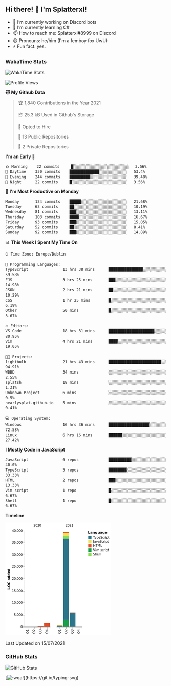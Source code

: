 ## Hi there! 👋 I'm Splatterxl!

- 🔭 I’m currently working on Discord bots
- 🌱 I’m currently learning C#
- 📫 How to reach me: Splatterxl#8999 on Discord
- 😄 Pronouns: he/him (I'm a femboy fox UwU)
- ⚡ Fun fact: yes.

### WakaTime Stats
![WakaTime Stats](https://wakatime.com/share/@Splatterxl/3171b454-6d7f-4cf9-91d7-768613f3b8c2.svg)
<!--START_SECTION:waka-->
![Profile Views](http://img.shields.io/badge/Profile%20Views-3-blue)

**🐱 My Github Data** 

> 🏆 1,840 Contributions in the Year 2021
 > 
> 📦 25.3 kB Used in Github's Storage 
 > 
> 💼 Opted to Hire
 > 
> 📜 13 Public Repositories 
 > 
> 🔑 2 Private Repositories  
 > 
**I'm an Early 🐤** 

```text
🌞 Morning    22 commits     █░░░░░░░░░░░░░░░░░░░░░░░░   3.56% 
🌆 Daytime    330 commits    █████████████░░░░░░░░░░░░   53.4% 
🌃 Evening    244 commits    █████████░░░░░░░░░░░░░░░░   39.48% 
🌙 Night      22 commits     █░░░░░░░░░░░░░░░░░░░░░░░░   3.56%

```
📅 **I'm Most Productive on Monday** 

```text
Monday       134 commits    █████░░░░░░░░░░░░░░░░░░░░   21.68% 
Tuesday      63 commits     ██░░░░░░░░░░░░░░░░░░░░░░░   10.19% 
Wednesday    81 commits     ███░░░░░░░░░░░░░░░░░░░░░░   13.11% 
Thursday     103 commits    ████░░░░░░░░░░░░░░░░░░░░░   16.67% 
Friday       93 commits     ███░░░░░░░░░░░░░░░░░░░░░░   15.05% 
Saturday     52 commits     ██░░░░░░░░░░░░░░░░░░░░░░░   8.41% 
Sunday       92 commits     ███░░░░░░░░░░░░░░░░░░░░░░   14.89%

```


📊 **This Week I Spent My Time On** 

```text
⌚︎ Time Zone: Europe/Dublin

💬 Programming Languages: 
TypeScript               13 hrs 38 mins      ███████████████░░░░░░░░░░   59.58% 
EJS                      3 hrs 25 mins       ███░░░░░░░░░░░░░░░░░░░░░░   14.98% 
JSON                     2 hrs 21 mins       ██░░░░░░░░░░░░░░░░░░░░░░░   10.29% 
CSS                      1 hr 25 mins        █░░░░░░░░░░░░░░░░░░░░░░░░   6.19% 
Other                    50 mins             █░░░░░░░░░░░░░░░░░░░░░░░░   3.67%

🔥 Editors: 
VS Code                  18 hrs 31 mins      ████████████████████░░░░░   80.95% 
Vim                      4 hrs 21 mins       ████░░░░░░░░░░░░░░░░░░░░░   19.05%

🐱‍💻 Projects: 
lightbulb                21 hrs 43 mins      ███████████████████████░░   94.91% 
WBBD                     34 mins             ░░░░░░░░░░░░░░░░░░░░░░░░░   2.55% 
splatsh                  18 mins             ░░░░░░░░░░░░░░░░░░░░░░░░░   1.31% 
Unknown Project          6 mins              ░░░░░░░░░░░░░░░░░░░░░░░░░   0.5% 
nearlysplat.github.io    5 mins              ░░░░░░░░░░░░░░░░░░░░░░░░░   0.41%

💻 Operating System: 
Windows                  16 hrs 36 mins      ██████████████████░░░░░░░   72.58% 
Linux                    6 hrs 16 mins       ██████░░░░░░░░░░░░░░░░░░░   27.42%

```

**I Mostly Code in JavaScript** 

```text
JavaScript               6 repos             ██████████░░░░░░░░░░░░░░░   40.0% 
TypeScript               5 repos             ████████░░░░░░░░░░░░░░░░░   33.33% 
HTML                     2 repos             ███░░░░░░░░░░░░░░░░░░░░░░   13.33% 
Vim script               1 repo              █░░░░░░░░░░░░░░░░░░░░░░░░   6.67% 
Shell                    1 repo              █░░░░░░░░░░░░░░░░░░░░░░░░   6.67%

```


**Timeline**

![Chart not found](https://raw.githubusercontent.com/nearlySplat/nearlySplat/master/charts/bar_graph.png) 


 Last Updated on 15/07/2021
<!--END_SECTION:waka-->


### GitHub Stats
![GitHub Stats](https://github-readme-stats.vercel.app/api?username=nearlySplat&count_private=true&show_icons=true&theme=dark)

[![:wqa!](https://readme-typing-svg.herokuapp.com?font=Fira+Code&color=000000&center=true&vCenter=true&lines=%3Awqa!)](https://git.io/typing-svg)
